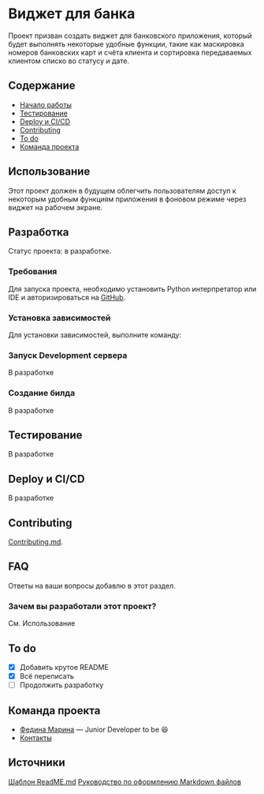 # Виджет для банка
Проект призван создать виджет для банковского приложения, который будет выполнять некоторые удобные функции, 
такие как маскировка номеров банковских карт и счёта клиента и сортировка передаваемых клиентом списко во статусу и дате.

## Содержание
- [Начало работы](#начало-работы)
- [Тестирование](#тестирование)
- [Deploy и CI/CD](#deploy-и-ci/cd)
- [Contributing](#contributing)
- [To do](#to-do)
- [Команда проекта](#команда-проекта)

## Использование
Этот проект должен в будущем облегчить пользователям доступ к некоторым удобным функциям приложения в фоновом режиме через виджет на рабочем экране.

## Разработка
Статус проекта: в разработке.

### Требования
Для запуска проекта, необходимо установить Python интерпретатор или IDE и авторизироваться на [GitHub](https://github.com).

### Установка зависимостей
Для установки зависимостей, выполните команду:

### Запуск Development сервера
В разработке

### Создание билда
В разработке

## Тестирование
В разработке

## Deploy и CI/CD
В разработке

## Contributing
[Contributing.md](./CONTRIBUTING.md).

## FAQ 
Ответы на ваши вопросы добавлю в этот раздел.

### Зачем вы разработали этот проект?
См. Использование

## To do
- [x] Добавить крутое README
- [x] Всё переписать
- [ ] Продолжить разработку

## Команда проекта
- [Федина Марина](https://github.com/MarinaFedina) — Junior Developer to be :laughing:
- [Контакты](e.m.a_@mail.ru)

## Источники
[Шаблон ReadME.md](https://gist.github.com/bzvyagintsev/0c4adf4403d4261808d75f9576c814c2)
[Руководство по оформлению Markdown файлов](https://gist.github.com/Jekins/2bf2d0638163f1294637)
